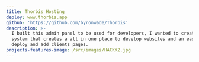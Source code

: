 ```yaml
---
title: Thorbis Hosting
deploy: www.thorbis.app
github: 'https://github.com/byronwade/Thorbis'
description: >-
  I built this admin panel to be used for developers, I wanted to create a
  system that creates a all in one place to develop websites and an easy to
  deploy and add clients pages.
projects-features-image: /src/images/HACKK2.jpg
---
```


